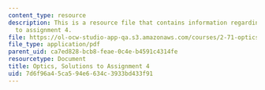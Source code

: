 ```yaml
---
content_type: resource
description: This is a resource file that contains information regarding optics, solutions
  to assignment 4.
file: https://ol-ocw-studio-app-qa.s3.amazonaws.com/courses/2-71-optics-spring-2014/7d6f96a45ca594e6634c3933bd433f91_MIT2_71S14_HW_4_sols.pdf
file_type: application/pdf
parent_uid: ca7ed828-bcb8-feae-0c4e-b4591c4314fe
resourcetype: Document
title: Optics, Solutions to Assignment 4
uid: 7d6f96a4-5ca5-94e6-634c-3933bd433f91
---
```


